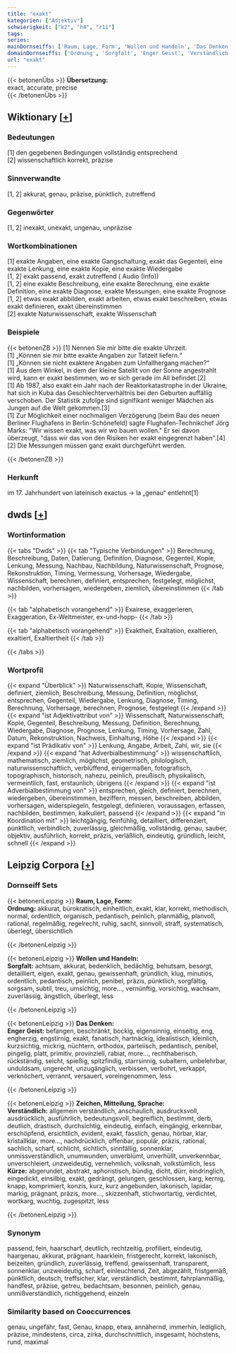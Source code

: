 ```yaml
---
title: "exakt"
kategorien: ["Adjektiv"]
schwierigkeit: ["k2", "h4", "r11"]
tags:
series:
mainDornseiffs: ['Raum, Lage, Form', 'Wollen und Handeln', 'Das Denken', 'Zeichen, Mitteilung, Sprache']
domainDornseiffs: ['Ordnung', 'Sorgfalt', 'Enger Geist', 'Verständlich', 'Kürze']
url: "exakt"
---
```


{{< betonenÜbs >}}
**Übersetzung:**  
exact, accurate, precise  
{{< /betonenÜbs >}}

## Wiktionary [[+](https://de.wiktionary.org/wiki/exakt)]

### Bedeutungen
[1] den gegebenen Bedingungen vollständig entsprechend  
[2] wissenschaftlich korrekt, präzise  

### Sinnverwandte
[1, 2] akkurat, genau, präzise, pünktlich, zutreffend  

### Gegenwörter
[1, 2] inexakt, unexakt, ungenau, unpräzise  

### Wortkombinationen
[1] exakte Angaben, eine exakte Gangschaltung, exakt das Gegenteil, eine exakte Lenkung, eine exakte Kopie, eine exakte Wiedergabe  
[1, 2] exakt passend, exakt zutreffend ( Audio (Info))  
[1, 2] eine exakte Beschreibung, eine exakte Berechnung, eine exakte Definition, eine exakte Diagnose, exakte Messungen, eine exakte Prognose  
[1, 2] etwas exakt abbilden, exakt arbeiten, etwas exakt beschreiben, etwas exakt definieren, exakt übereinstimmen  
[2] exakte Naturwissenschaft, exakte Wissenschaft  

### Beispiele
{{< betonenZB >}}
[1] Nennen Sie mir bitte die exakte Uhrzeit.  
[1] „Können sie mir bitte exakte Angaben zur Tatzeit liefern.“  
[1] „Können sie nicht exaktere Angaben zum Unfallhergang machen?“  
[1] Aus dem Winkel, in dem der kleine Satellit von der Sonne angestrahlt wird, kann er exakt bestimmen, wo er sich gerade im All befindet.[2]  
[1] Ab 1987, also exakt ein Jahr nach der Reaktorkatastrophe in der Ukraine, hat sich in Kuba das Geschlechterverhältnis bei den Geburten auffällig verschoben. Der Statistik zufolge sind signifikant weniger Mädchen als Jungen auf die Welt gekommen.[3]  
[1] Zur Möglichkeit einer nochmaligen Verzögerung [beim Bau des neuen Berliner Flughafens in Berlin-Schönefeld] sagte Flughafen-Technikchef Jörg Marks: "Wir wissen exakt, was wir wo bauen wollen." Er sei davon überzeugt, "dass wir das von den Risiken her exakt eingegrenzt haben".[4]  
[2] Die Messungen müssen ganz exakt durchgeführt werden.  

{{< /betonenZB >}}
### Herkunft
im 17. Jahrhundert von lateinisch exactus → la „genau“ entlehnt[1]  



## dwds [[+](https://www.dwds.de/wb/exakt)]

### Wortinformation
{{< tabs "Dwds" >}}
{{< tab "Typische Verbindungen" >}}
Berechnung, Beschreibung, Daten, Datierung, Definition, Diagnose, Gegenteil, Kopie, Lenkung, Messung, Nachbau, Nachbildung, Naturwissenschaft, Prognose, Rekonstruktion, Timing, Vermessung, Vorhersage, Wiedergabe, Wissenschaft, berechnen, definiert, entsprechen, festgelegt, möglichst, nachbilden, vorhersagen, wiedergeben, ziemlich, übereinstimmen
{{< /tab >}}

{{< tab "alphabetisch vorangehend" >}}
Exairese, exaggerieren, Exaggeration, Ex-Weltmeister, ex-und-hopp-
{{< /tab >}}

{{< tab "alphabetisch vorangehend" >}}
Exaktheit, Exaltation, exaltieren, exaltiert, Exaltiertheit
{{< /tab >}}

{{< /tabs >}}

### Wortprofil
{{< expand "Überblick" >}} Naturwissenschaft, Kopie, Wissenschaft, definiert, ziemlich, Beschreibung, Messung, Definition, möglichst, entsprechen, Gegenteil, Wiedergabe, Lenkung, Diagnose, Timing, Berechnung, Vorhersage, berechnen, Prognose, festgelegt {{< /expand >}}
{{< expand "ist Adjektivattribut von" >}} Wissenschaft, Naturwissenschaft, Kopie, Gegenteil, Beschreibung, Messung, Definition, Berechnung, Wiedergabe, Diagnose, Prognose, Lenkung, Timing, Vorhersage, Zahl, Datum, Rekonstruktion, Nachweis, Einhaltung, Höhe {{< /expand >}}
{{< expand "ist Prädikativ von" >}} Lenkung, Angabe, Arbeit, Zahl, wir, sie {{< /expand >}}
{{< expand "hat Adverbialbestimmung" >}} wissenschaftlich, mathematisch, ziemlich, möglichst, geometrisch, philologisch, naturwissenschaftlich, verblüffend, einigermaßen, fotografisch, topographisch, historisch, nahezu, peinlich, preußisch, physikalisch, vermeintlich, fast, erstaunlich, übrigens {{< /expand >}}
{{< expand "ist Adverbialbestimmung von" >}} entsprechen, gleich, definiert, berechnen, wiedergeben, übereinstimmen, beziffern, messen, beschreiben, abbilden, vorhersagen, widerspiegeln, festgelegt, definieren, voraussagen, erfassen, nachbilden, bestimmen, kalkuliert, passend {{< /expand >}}
{{< expand "in Koordination mit" >}} leichtgängig, feinfühlig, detailliert, differenziert, pünktlich, verbindlich, zuverlässig, gleichmäßig, vollständig, genau, sauber, objektiv, ausführlich, korrekt, präzis, verläßlich, eindeutig, gründlich, leicht, schnell {{< /expand >}}

## Leipzig Corpora [[+](https://corpora.uni-leipzig.de/en/res?word=exakt&corpusId=deu_newscrawl-public_2018)]

### Dornseiff Sets
{{< betonenLeipzig >}}
**Raum, Lage, Form:**  
**Ordnung:** akkurat, bürokratisch, einheitlich, exakt, klar, korrekt, methodisch, normal, ordentlich, organisch, pedantisch, peinlich, planmäßig, planvoll, rational, regelmäßig, regelrecht, ruhig, sacht, sinnvoll, straff, systematisch, überlegt, übersichtlich  

{{< /betonenLeipzig >}}


{{< betonenLeipzig >}}
**Wollen und Handeln:**  
**Sorgfalt:** achtsam, akkurat, bedenklich, bedächtig, behutsam, besorgt, detailliert, eigen, exakt, genau, gewissenhaft, gründlich, klug, minutiös, ordentlich, pedantisch, peinlich, penibel, präzis, pünktlich, sorgfältig, sorgsam, subtil, treu, umsichtig, more..., vernünftig, vorsichtig, wachsam, zuverlässig, ängstlich, überlegt, less  

{{< /betonenLeipzig >}}


{{< betonenLeipzig >}}
**Das Denken:**  
**Enger Geist:** befangen, beschränkt, bockig, eigensinnig, einseitig, eng, engherzig, engstirnig, exakt, fanatisch, hartnäckig, idealistisch, kleinlich, kurzsichtig, mickrig, nüchtern, orthodox, parteiisch, pedantisch, penibel, pingelig, platt, primitiv, provinziell, rabiat, more..., rechthaberisch, rückständig, seicht, spießig, spitzfindig, starrsinnig, subaltern, unbelehrbar, unduldsam, ungerecht, unzugänglich, verbissen, verbohrt, verkappt, verknöchert, verrannt, versauert, voreingenommen, less  

{{< /betonenLeipzig >}}


{{< betonenLeipzig >}}
**Zeichen, Mitteilung, Sprache:**  
**Verständlich:** allgemein verständlich, anschaulich, ausdrucksvoll, ausdrücklich, ausführlich, bedeutungsvoll, begreiflich, bestimmt, derb, deutlich, drastisch, durchsichtig, eindeutig, einfach, eingängig, erkennbar, erschöpfend, ersichtlich, evident, exakt, fasslich, genau, hörbar, klar, kristallklar, more..., nachdrücklich, offenbar, populär, präzis, rational, sachlich, scharf, schlicht, sichtlich, sinnfällig, sonnenklar, unmissverständlich, unumwunden, unverblümt, unverhüllt, unverkennbar, unverschleiert, unzweideutig, vernehmlich, volksnah, volkstümlich, less  
**Kürze:** abgerundet, abstrakt, aphoristisch, bündig, dicht, dürr, eindringlich, eingedickt, einsilbig, exakt, gedrängt, gelungen, geschlossen, karg, kernig, knapp, komprimiert, konzis, kurz, kurz angebunden, lakonisch, lapidar, markig, prägnant, präzis, more..., skizzenhaft, stichwortartig, verdichtet, wortkarg, wuchtig, zugespitzt, less  

{{< /betonenLeipzig >}}

### Synonym
passend, fein, haarscharf, deutlich, rechtzeitig, profiliert, eindeutig, haargenau, akkurat, prägnant, haarklein, fristgerecht, korrekt, lakonisch, beizeiten, gründlich, zuverlässig, treffend, gewissenhaft, transparent, sonnenklar, unzweideutig, scharf, einleuchtend, Zeit, abgezählt, fristgemäß, pünktlich, deutsch, treffsicher, klar, verständlich, bestimmt, fahrplanmäßig, handfest, präzise, getreu, bedachtsam, besonnen, peinlich, genau, unmißverständlich, richtiggehend, einzeln


### Similarity based on Cooccurrences
genau, ungefähr, fast, Genau, knapp, etwa, annähernd, immerhin, lediglich, präzise, mindestens, circa, zirka, durchschnittlich, insgesamt, höchstens, rund, maximal

